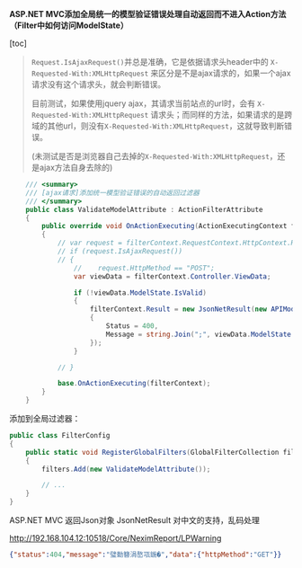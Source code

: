 **ASP.NET MVC添加全局统一的模型验证错误处理自动返回而不进入Action方法（Filter中如何访问ModelState）**

[toc]

> `Request.IsAjaxRequest()`并总是准确，它是依据请求头header中的 `X-Requested-With:XMLHttpRequest` 来区分是不是ajax请求的，如果一个ajax请求没有这个请求头，就会判断错误。
>
> 目前测试，如果使用jquery ajax，其请求当前站点的url时，会有 `X-Requested-With:XMLHttpRequest` 请求头；而同样的方法，如果请求的是跨域的其他url，则没有`X-Requested-With:XMLHttpRequest`，这就导致判断错误。
> 
> (未测试是否是浏览器自己去掉的`X-Requested-With:XMLHttpRequest`，还是ajax方法自身去除的)

```C#
    /// <summary>
    /// [ajax请求]添加统一模型验证错误的自动返回过滤器
    /// </summary>
    public class ValidateModelAttribute : ActionFilterAttribute
    {
        public override void OnActionExecuting(ActionExecutingContext filterContext)
        {
            // var request = filterContext.RequestContext.HttpContext.Request;            
            // if (request.IsAjaxRequest())
            // {
                //    request.HttpMethod == "POST";
                var viewData = filterContext.Controller.ViewData;

                if (!viewData.ModelState.IsValid)
                {
                    filterContext.Result = new JsonNetResult(new APIModel()
                    {
                        Status = 400,
                        Message = string.Join(";", viewData.ModelState.Values.Where(v => v.Errors.Count > 0).SelectMany(v => v.Errors.Select(e => e.ErrorMessage)))
                    });
                }

            // }

            base.OnActionExecuting(filterContext);
        }
    }
```

添加到全局过滤器：

```C#
public class FilterConfig
{
    public static void RegisterGlobalFilters(GlobalFilterCollection filters)
    {
        filters.Add(new ValidateModelAttribute());

        // ...
    }
}
```

ASP.NET MVC 返回Json对象 JsonNetResult 对中文的支持，乱码处理

http://192.168.104.12:10518/Core/NeximReport/LPWarning

```json
{"status":404,"message":"璧勬簮涓嶅瓨鍦�","data":{"httpMethod":"GET"}}
```

